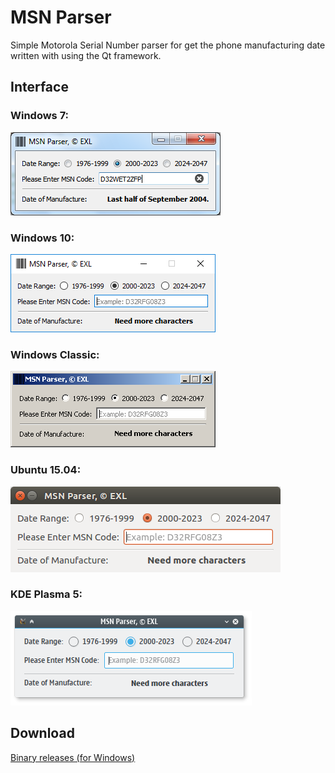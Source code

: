 MSN Parser
==========

Simple Motorola Serial Number parser for get the phone manufacturing date written with using the Qt framework.

## Interface

### Windows 7:
![Windows 7](screens/Windows7.png)

### Windows 10:
![Windows 10](screens/Windows10.png)

### Windows Classic:
![Windows Classic](screens/WindowsC.png)

### Ubuntu 15.04:
![Ubuntu 15.04](screens/Ubuntu15.png)

### KDE Plasma 5:
![KDE Plasma 5](screens/KDE_Plasma_5.png)

## Download
[Binary releases (for Windows)](https://github.com/EXL/MSN-Parser/releases)
